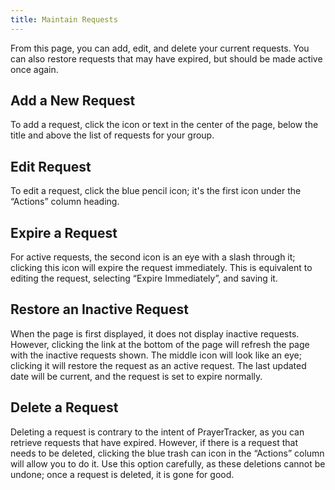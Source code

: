 ```yaml
---
title: Maintain Requests
---
```


From this page, you can add, edit, and delete your current requests. You can also restore requests that may have expired, but should be made active once again.

## Add a New Request

To add a request, click the icon or text in the center of the page, below the title and above the list of requests for your group.

## Edit Request
      
To edit a request, click the blue pencil icon; it's the first icon under the “Actions” column heading.

## Expire a Request

For active requests, the second icon is an eye with a slash through it; clicking this icon will expire the request immediately. This is equivalent to editing the request, selecting “Expire Immediately”, and saving it.

## Restore an Inactive Request

When the page is first displayed, it does not display inactive requests. However, clicking the link at the bottom of the page will refresh the page with the inactive requests shown. The middle icon will look like an eye; clicking it will restore the request as an active request. The last updated date will be current, and the request is set to expire normally.

## Delete a Request

Deleting a request is contrary to the intent of PrayerTracker, as you can retrieve requests that have expired. However, if there is a request that needs to be deleted, clicking the blue trash can icon in the “Actions” column will allow you to do it. Use this option carefully, as these deletions cannot be undone; once a request is deleted, it is gone for good.
